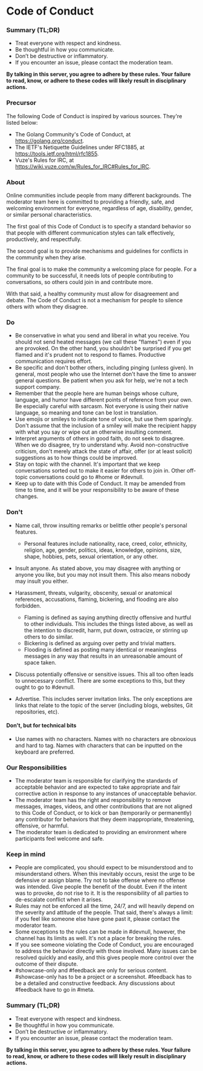 # Code of Conduct

### Summary (TL;DR)

- Treat everyone with respect and kindness.
- Be thoughtful in how you communicate.
- Don’t be destructive or inflammatory.
- If you encounter an issue, please contact the moderation team.

__**By talking in this server, you agree to adhere by these rules. Your failure
to read, know, or adhere to these codes will likely result in disciplinary
actions.**__

### Precursor

The following Code of Conduct is inspired by various sources. They're listed below:

- The Golang Community's Code of Conduct, at <https://golang.org/conduct>.
- The IETF's Netiquette Guidelines under RFC1885, at <https://tools.ietf.org/html/rfc1855>. 
- Vuze's Rules for IRC, at <https://wiki.vuze.com/w/Rules_for_IRC#Rules_for_IRC>.

### About

Online communities include people from many different backgrounds. The moderator
team here is committed to providing a friendly, safe, and welcoming environment
for everyone, regardless of age, disability, gender, or similar personal
characteristics. 

The first goal of this Code of Conduct is to specify a standard behavior so that
people with different communication styles can talk effectively, productively,
and respectfully.

The second goal is to provide mechanisms and guidelines for conflicts in the
community when they arise.

The final goal is to make the community a welcoming place for people. For a
community to be successful, it needs lots of people contributing to
conversations, so others could join in and contribute more.

With that said, a healthy community must allow for disagreement and debate. The
Code of Conduct is not a mechanism for people to silence others with whom they
disagree.

### Do

- Be conservative in what you send and liberal in what you receive. You should
  not send heated messages (we call these "flames") even if you are provoked.
  On the other hand, you shouldn't be surprised if you get flamed and it's
  prudent not to respond to flames. Productive communication requires effort.
- Be specific and don't bother others, including pinging (unless given). In
  general, most people who use the Internet don't have the time to answer
  general questions. Be patient when you ask for help, we're not a tech support
  company.
- Remember that the people here are human beings whose culture, language, and
  humor have different points of reference from your own. Be especially careful
  with sarcasm. Not everyone is using their native language, so meaning and tone
  can be lost in translation.
- Use emojis or smileys to indicate tone of voice, but use them sparingly.
  Don't assume that the inclusion of a smiley will make the recipient happy with
  what you say or wipe out an otherwise insulting comment.
- Interpret arguments of others in good faith, do not seek to disagree. When we
  do disagree, try to understand why. Avoid non-constructive criticism, don't
  merely attack the state of affair, offer (or at least solicit) suggestions as
  to how things could be improved.
- Stay on topic with the channel. It's important that we keep conversations
  sorted out to make it easier for others to join in. Other off-topic
  conversations could go to #home or #devnull.
- Keep up to date with this Code of Conduct. It may be amended from time to
  time, and it will be your responsibility to be aware of these changes.

### Don't

- Name call, throw insulting remarks or belittle other people's personal
  features.
	- Personal features include nationality, race, creed, color, ethnicity,
	  religion, age, gender, politics, ideas, knowledge, opinions, size, shape,
	  hobbies, pets, sexual orientation, or any other.

- Insult anyone. As stated above, you may disagree with anything or anyone you
  like, but you may not insult them. This also means nobody may insult you
  either.

- Harassment, threats, vulgarity, obscenity, sexual or anatomical references,
  accusations, flaming, bickering, and flooding are also forbidden. 
	- Flaming is defined as saying anything directly offensive and hurtful to
	  other individuals. This includes the things listed above, as well as the
	  intention to discredit, harm, put down, ostracize, or stirring up others
	  to do similar.
	- Bickering is defined as arguing over petty and trivial matters.
	- Flooding is defined as posting many identical or meaningless messages in
	  any way that results in an unreasonable amount of space taken.
- Discuss potentially offensive or sensitive issues. This all too often leads to
  unnecessary conflict. There are some exceptions to this, but they ought to go
  to #devnull.
- Advertise. This includes server invitation links. The only exceptions are
  links that relate to the topic of the server (including blogs, websites, Git
  repositories, etc).

#### Don't, but for technical bits

- Use names with no characters. Names with no characters are obnoxious and hard
  to tag. Names with characters that can be inputted on the keyboard are
  preferred.

### Our Responsibilities

- The moderator team is responsible for clarifying the standards of acceptable
  behavior and are expected to take appropriate and fair corrective action in
  response to any instances of unacceptable behavior.
- The moderator team has the right and responsibility to remove messages,
  images, videos, and other contributions that are not aligned to this Code of
  Conduct, or to kick or ban (temporarily or permanently) any contributor for
  behaviors that they deem inappropriate, threatening, offensive, or harmful.
- The moderator team is dedicated to providing an environment where participants
  feel welcome and safe.

### Keep in mind

- People are complicated, you should expect to be misunderstood and to
  misunderstand others. When this inevitably occurs, resist the urge to be
  defensive or assign blame. Try not to take offense where no offense was
  intended. Give people the benefit of the doubt. Even if the intent was to
  provoke, do not rise to it. It is the responsibility of all parties to
  de-escalate conflict when it arises.
- Rules may not be enforced all the time, 24/7, and will heavily depend on the
  severity and attitude of the people. That said, there's always a limit: if you
  feel like someone else have gone past it, please contact the moderator team.
- Some exceptions to the rules can be made in #devnull, however, the channel has
  its limits as well. It's not a place for breaking the rules.
- If you see someone violating the Code of Conduct, you are encouraged to
  address the behavior directly with those involved. Many issues can be resolved
  quickly and easily, and this gives people more control over the outcome of
  their dispute. 
- #showcase-only and #feedback are only for serious content. #showcase-only has
  to be a project or a screenshot. #feedback has to be a detailed and
  constructive feedback. Any discussions about #feedback have to go in #meta.

### Summary (TL;DR)

- Treat everyone with respect and kindness.
- Be thoughtful in how you communicate.
- Don’t be destructive or inflammatory.
- If you encounter an issue, please contact the moderation team.

__**By talking in this server, you agree to adhere by these rules. Your failure
to read, know, or adhere to these codes will likely result in disciplinary
actions.**__
